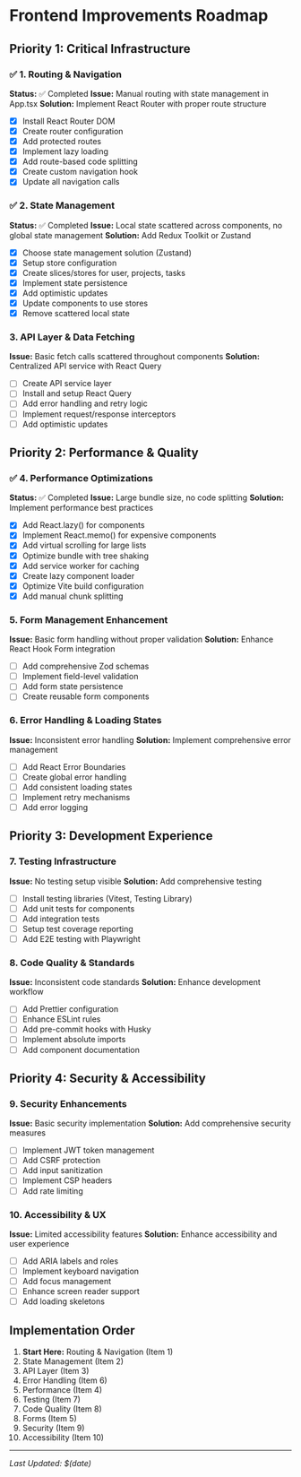 # Frontend Improvements Roadmap

## Priority 1: Critical Infrastructure

### ✅ 1. Routing & Navigation
**Status:** ✅ Completed
**Issue:** Manual routing with state management in App.tsx
**Solution:** Implement React Router with proper route structure
- [x] Install React Router DOM
- [x] Create router configuration
- [x] Add protected routes
- [x] Implement lazy loading
- [x] Add route-based code splitting
- [x] Create custom navigation hook
- [x] Update all navigation calls

### ✅ 2. State Management
**Status:** ✅ Completed
**Issue:** Local state scattered across components, no global state management
**Solution:** Add Redux Toolkit or Zustand
- [x] Choose state management solution (Zustand)
- [x] Setup store configuration
- [x] Create slices/stores for user, projects, tasks
- [x] Implement state persistence
- [x] Add optimistic updates
- [x] Update components to use stores
- [x] Remove scattered local state

### 3. API Layer & Data Fetching
**Issue:** Basic fetch calls scattered throughout components
**Solution:** Centralized API service with React Query
- [ ] Create API service layer
- [ ] Install and setup React Query
- [ ] Add error handling and retry logic
- [ ] Implement request/response interceptors
- [ ] Add optimistic updates

## Priority 2: Performance & Quality

### ✅ 4. Performance Optimizations
**Status:** ✅ Completed
**Issue:** Large bundle size, no code splitting
**Solution:** Implement performance best practices
- [x] Add React.lazy() for components
- [x] Implement React.memo() for expensive components
- [x] Add virtual scrolling for large lists
- [x] Optimize bundle with tree shaking
- [x] Add service worker for caching
- [x] Create lazy component loader
- [x] Optimize Vite build configuration
- [x] Add manual chunk splitting

### 5. Form Management Enhancement
**Issue:** Basic form handling without proper validation
**Solution:** Enhance React Hook Form integration
- [ ] Add comprehensive Zod schemas
- [ ] Implement field-level validation
- [ ] Add form state persistence
- [ ] Create reusable form components

### 6. Error Handling & Loading States
**Issue:** Inconsistent error handling
**Solution:** Implement comprehensive error management
- [ ] Add React Error Boundaries
- [ ] Create global error handling
- [ ] Add consistent loading states
- [ ] Implement retry mechanisms
- [ ] Add error logging

## Priority 3: Development Experience

### 7. Testing Infrastructure
**Issue:** No testing setup visible
**Solution:** Add comprehensive testing
- [ ] Install testing libraries (Vitest, Testing Library)
- [ ] Add unit tests for components
- [ ] Add integration tests
- [ ] Setup test coverage reporting
- [ ] Add E2E testing with Playwright

### 8. Code Quality & Standards
**Issue:** Inconsistent code standards
**Solution:** Enhance development workflow
- [ ] Add Prettier configuration
- [ ] Enhance ESLint rules
- [ ] Add pre-commit hooks with Husky
- [ ] Implement absolute imports
- [ ] Add component documentation

## Priority 4: Security & Accessibility

### 9. Security Enhancements
**Issue:** Basic security implementation
**Solution:** Add comprehensive security measures
- [ ] Implement JWT token management
- [ ] Add CSRF protection
- [ ] Add input sanitization
- [ ] Implement CSP headers
- [ ] Add rate limiting

### 10. Accessibility & UX
**Issue:** Limited accessibility features
**Solution:** Enhance accessibility and user experience
- [ ] Add ARIA labels and roles
- [ ] Implement keyboard navigation
- [ ] Add focus management
- [ ] Enhance screen reader support
- [ ] Add loading skeletons

## Implementation Order
1. **Start Here:** Routing & Navigation (Item 1)
2. State Management (Item 2)
3. API Layer (Item 3)
4. Error Handling (Item 6)
5. Performance (Item 4)
6. Testing (Item 7)
7. Code Quality (Item 8)
8. Forms (Item 5)
9. Security (Item 9)
10. Accessibility (Item 10)

---
*Last Updated: $(date)*